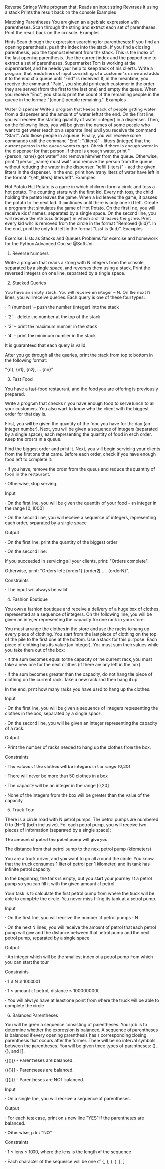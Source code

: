 Reverse Strings
Write program that:
Reads an input string
Reverses it using a stack
Prints the result back on the console
Examples

Matching Parentheses
You are given an algebraic expression with parentheses. Scan through the string and extract each set of parentheses.
Print the result back on the console.
Examples

Hints
Scan through the expression searching for parentheses:
If you find an opening parenthesis, push the index into the stack.
If you find a closing parenthesis, pop the topmost element from the stack. This is the index of the last opening parenthesis.
Use the current index and the popped one to extract a set of parentheses.
Supermarket
Tom is working at the supermarket, and he needs your help to keep track of his clients. Write a program that reads lines of input consisting of a customer's name and adds it to the end of a queue until "End" is received. If, in the meantime, you receive the command "Paid", you should print each customer in the order they are served (from the first to the last one) and empty the queue. 
When you receive "End", you should print the count of the remaining people in the queue in the format: "{count} people remaining.".
Examples

Water Dispenser
Write a program that keeps track of people getting water from a dispenser and the amount of water left at the end. 
On the first line, you will receive the starting quantity of water (integer) in a dispenser. Then, on the following lines, you will be given the names of some people who want to get water (each on a separate line) until you receive the command "Start". Add those people in a queue. Finally, you will receive some commands until the command "End":
"{liters}" - litters (integer) that the current person in the queue wants to get. Check if there is enough water in the dispenser for that person.
If there is enough water, print "{person_name} got water" and remove him/her from the queue.
Otherwise, print "{person_name} must wait" and remove the person from the queue without reducing the water in the dispenser.
"refill {liters}" - add the given litters in the dispenser.
In the end, print how many liters of water have left in the format: "{left_liters} liters left".
Examples

Hot Potato
Hot Potato is a game in which children form a circle and toss a hot potato. The counting starts with the first kid. Every nth toss, the child holding the potato leaves the game. When a kid leaves the game, it passes the potato to the next kid. It continues until there is only one kid left.
Create a program that simulates the game of Hot Potato. On the first line, you will receive kids' names, separated by a single space. On the second line, you will receive the nth toss (integer) in which a child leaves the game.
Print every kid who is removed from the circle in the format "Removed {kid}". In the end, print the only kid left in the format "Last is {kid}".
Examples


Exercise: Lists as Stacks and Queues Problems for exercise and homework for the Python Advanced Course @SoftUni.

1. Reverse Numbers

Write a program that reads a string with N integers from the console, separated by a single space, and reverses them using a stack. Print the reversed integers on one line, separated by a single space.

2. Stacked Queries

You have an empty stack. You will receive an integer – N. On the next N lines, you will receive queries. Each query is one of these four types:

· '1 {number}' – push the number (integer) into the stack

· '2' – delete the number at the top of the stack

· '3' – print the maximum number in the stack

· '4' – print the minimum number in the stack

It is guaranteed that each query is valid.

After you go through all the queries, print the stack from top to bottom in the following format:

"{n}, {n1}, {n2}, ... {nn}"

3. Fast Food

You have a fast-food restaurant, and the food you are offering is previously prepared.

Write a program that checks if you have enough food to serve lunch to all your customers. You also want to know who the client with the biggest order for that day is.

First, you will be given the quantity of the food you have for the day (an integer number). Next, you will be given a sequence of integers (separated by a single space), each representing the quantity of food in each order. Keep the orders in a queue.

Find the biggest order and print it. Next, you will begin servicing your clients from the first one that came. Before each order, check if you have enough food left to complete it:

· If you have, remove the order from the queue and reduce the quantity of food in the restaurant.

· Otherwise, stop serving.

Input

· On the first line, you will be given the quantity of your food - an integer in the range [0, 1000]

· On the second line, you will receive a sequence of integers, representing each order, separated by a single space

Output

· On the first line, print the quantity of the biggest order

· On the second line:

If you succeeded in servicing all your clients, print: "Orders complete".

Otherwise, print: "Orders left: {order1} {order2} .... {orderN}".

Constraints

· The input will always be valid

4. Fashion Boutique

You own a fashion boutique and receive a delivery of a huge box of clothes, represented as a sequence of integers. On the following line, you will be given an integer representing the capacity for one rack in your store.

You must arrange the clothes in the store and use the racks to hang up every piece of clothing. You start from the last piece of clothing on the top of the pile to the first one at the bottom. Use a stack for this purpose. Each piece of clothing has its value (an integer). You must sum their values while you take them out of the box:

· If the sum becomes equal to the capacity of the current rack, you must take a new one for the next clothes (if there are any left in the box).

· If the sum becomes greater than the capacity, do not hang the piece of clothing on the current rack. Take a new rack and then hang it up.

In the end, print how many racks you have used to hang up the clothes.

Input

· On the first line, you will be given a sequence of integers representing the clothes in the box, separated by a single space.

· On the second line, you will be given an integer representing the capacity of a rack.

Output

· Print the number of racks needed to hang up the clothes from the box.

Constraints

· The values of the clothes will be integers in the range [0,20]

· There will never be more than 50 clothes in a box

· The capacity will be an integer in the range [0,20]

· None of the integers from the box will be greater than the value of the capacity

5. Truck Tour

There is a circle road with N petrol pumps. The petrol pumps are numbered 0 to (N−1) (both inclusive). For each petrol pump, you will receive two pieces of information (separated by a single space):

The amount of petrol the petrol pump will give you

The distance from that petrol pump to the next petrol pump (kilometers)

You are a truck driver, and you want to go all around the circle. You know that the truck consumes 1 liter of petrol per 1 kilometer, and its tank has infinite petrol capacity

In the beginning, the tank is empty, but you start your journey at a petrol pump so you can fill it with the given amount of petrol.

Your task is to calculate the first petrol pump from where the truck will be able to complete the circle. You never miss filling its tank at a petrol pump.

Input

· On the first line, you will receive the number of petrol pumps - N

· On the next N lines, you will receive the amount of petrol that each petrol pump will give and the distance between that petrol pump and the next petrol pump, separated by a single space

Output

· An integer which will be the smallest index of a petrol pump from which you can start the tour

Constraints

· 1 ≤ N ≤ 1000001

· 1 ≤ amount of petrol, distance ≤ 1000000000

· You will always have at least one point from where the truck will be able to complete the circle

6. Balanced Parentheses

You will be given a sequence consisting of parentheses. Your job is to determine whether the expression is balanced. A sequence of parentheses is balanced if every opening parenthesis has a corresponding closing parenthesis that occurs after the former. There will be no interval symbols between the parentheses. You will be given three types of parentheses: (), {}, and [].

{[()]} - Parentheses are balanced.

(){}[] - Parentheses are balanced.

{[(])} - Parentheses are NOT balanced.

Input

· On a single line, you will receive a sequence of parentheses.

Output

· For each test case, print on a new line "YES" if the parentheses are balanced.

· Otherwise, print "NO"

Constraints

· 1 ≤ lens ≤ 1000, where the lens is the length of the sequence

· Each character of the sequence will be one of {, }, (, ), [, ]

